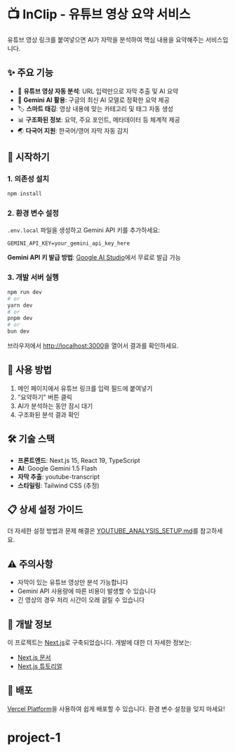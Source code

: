 # 📺 InClip - 유튜브 영상 요약 서비스

유튜브 영상 링크를 붙여넣으면 AI가 자막을 분석하여 핵심 내용을 요약해주는 서비스입니다.

## ✨ 주요 기능

- 🎥 **유튜브 영상 자동 분석**: URL 입력만으로 자막 추출 및 AI 요약
- 🤖 **Gemini AI 활용**: 구글의 최신 AI 모델로 정확한 요약 제공
- 🏷️ **스마트 태깅**: 영상 내용에 맞는 카테고리 및 태그 자동 생성
- 📊 **구조화된 정보**: 요약, 주요 포인트, 메타데이터 등 체계적 제공
- 🌏 **다국어 지원**: 한국어/영어 자막 자동 감지

## 🚀 시작하기

### 1. 의존성 설치

```bash
npm install
```

### 2. 환경 변수 설정

`.env.local` 파일을 생성하고 Gemini API 키를 추가하세요:

```env
GEMINI_API_KEY=your_gemini_api_key_here
```

**Gemini API 키 발급 방법**: [Google AI Studio](https://ai.google.dev/)에서 무료로 발급 가능

### 3. 개발 서버 실행

```bash
npm run dev
# or
yarn dev
# or
pnpm dev
# or
bun dev
```

브라우저에서 [http://localhost:3000](http://localhost:3000)을 열어서 결과를 확인하세요.

## 📖 사용 방법

1. 메인 페이지에서 유튜브 링크를 입력 필드에 붙여넣기
2. "요약하기" 버튼 클릭
3. AI가 분석하는 동안 잠시 대기
4. 구조화된 분석 결과 확인

## 🛠️ 기술 스택

- **프론트엔드**: Next.js 15, React 19, TypeScript
- **AI**: Google Gemini 1.5 Flash
- **자막 추출**: youtube-transcript
- **스타일링**: Tailwind CSS (추정)

## 📋 상세 설정 가이드

더 자세한 설정 방법과 문제 해결은 [YOUTUBE_ANALYSIS_SETUP.md](./YOUTUBE_ANALYSIS_SETUP.md)를 참고하세요.

## ⚠️ 주의사항

- 자막이 있는 유튜브 영상만 분석 가능합니다
- Gemini API 사용량에 따른 비용이 발생할 수 있습니다
- 긴 영상의 경우 처리 시간이 오래 걸릴 수 있습니다

## 🔧 개발 정보

이 프로젝트는 [Next.js](https://nextjs.org)로 구축되었습니다. 개발에 대한 더 자세한 정보는:

- [Next.js 문서](https://nextjs.org/docs)
- [Next.js 튜토리얼](https://nextjs.org/learn)

## 🚀 배포

[Vercel Platform](https://vercel.com/new)을 사용하여 쉽게 배포할 수 있습니다. 환경 변수 설정을 잊지 마세요!
# project-1
